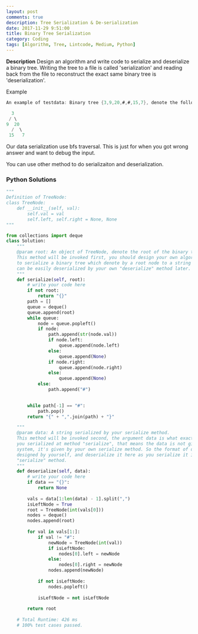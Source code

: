 ```yaml
---
layout: post
comments: true
description: Tree Serialization & De-serialization
date: 2017-11-29 9:51:00
title: Binary Tree Serialization
category: Coding
tags: [Algorithm, Tree, Lintcode, Medium, Python]
---
```


**Description**
Design an algorithm and write code to serialize and deserialize a binary tree. Writing the tree to a file is called 'serialization' and reading back from the file to reconstruct the exact same binary tree is 'deserialization'.

Example
```java
An example of testdata: Binary tree {3,9,20,#,#,15,7}, denote the following structure:

  3
 / \
9  20
  /  \
 15   7
```
Our data serialization use bfs traversal. This is just for when you got wrong answer and want to debug the input.

You can use other method to do serializaiton and deserialization.



### Python Solutions

```python
"""
Definition of TreeNode:
class TreeNode:
    def __init__(self, val):
        self.val = val
        self.left, self.right = None, None
"""

from collections import deque
class Solution:
    """
    @param root: An object of TreeNode, denote the root of the binary tree.
    This method will be invoked first, you should design your own algorithm 
    to serialize a binary tree which denote by a root node to a string which
    can be easily deserialized by your own "deserialize" method later.
    """
    def serialize(self, root):
        # write your code here
        if not root:
            return "{}"
        path = []
        queue = deque()
        queue.append(root)
        while queue:
            node = queue.popleft()
            if node:
                path.append(str(node.val))
                if node.left:
                    queue.append(node.left)
                else:
                    queue.append(None)
                if node.right:
                    queue.append(node.right)
                else:
                    queue.append(None)
            else:
                path.append("#")

        
        while path[-1] == "#":
            path.pop()
        return "{" + ",".join(path) + "}"

    """
    @param data: A string serialized by your serialize method.
    This method will be invoked second, the argument data is what exactly
    you serialized at method "serialize", that means the data is not given by
    system, it's given by your own serialize method. So the format of data is
    designed by yourself, and deserialize it here as you serialize it in 
    "serialize" method.
    """
    def deserialize(self, data):
        # write your code here
        if data == "{}":
            return None
            
        vals = data[1:len(data) - 1].split(",")
        isLeftNode = True
        root = TreeNode(int(vals[0]))
        nodes = deque()
        nodes.append(root)
        
        for val in vals[1:]:
            if val != "#":
                newNode = TreeNode(int(val))
                if isLeftNode:
                    nodes[0].left = newNode
                else:
                    nodes[0].right = newNode
                nodes.append(newNode)   
            
            if not isLeftNode:
                nodes.popleft()
                    
            isLeftNode = not isLeftNode
        
        return root
                    
    # Total Runtime: 426 ms
    # 100% test cases passed.
            

```
